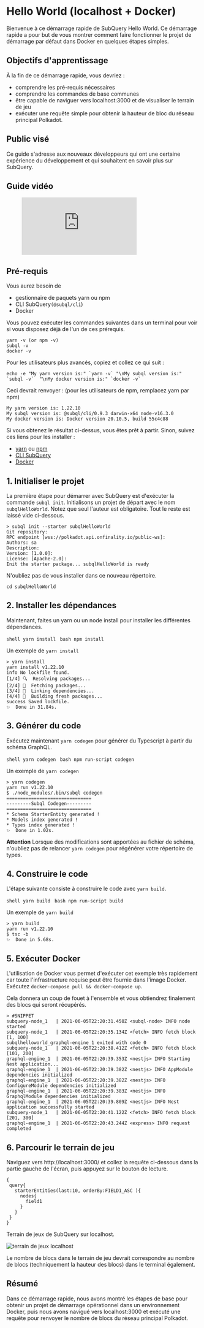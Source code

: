 # Hello World (localhost + Docker)

Bienvenue à ce démarrage rapide de SubQuery Hello World. Ce démarrage rapide a pour but de vous montrer comment faire fonctionner le projet de démarrage par défaut dans Docker en quelques étapes simples.

## Objectifs d'apprentissage

À la fin de ce démarrage rapide, vous devriez :

- comprendre les pré-requis nécessaires
- comprendre les commandes de base communes
- être capable de naviguer vers localhost:3000 et de visualiser le terrain de jeu
- exécuter une requête simple pour obtenir la hauteur de bloc du réseau principal Polkadot.

## Public visé

Ce guide s'adresse aux nouveaux développeurs qui ont une certaine expérience du développement et qui souhaitent en savoir plus sur SubQuery.

## Guide vidéo

<figure class="video_container">
  <iframe src="https://www.youtube.com/embed/j034cyUYb7k" frameborder="0" allowfullscreen="true"></iframe>
</figure>

## Pré-requis

Vous aurez besoin de

- gestionnaire de paquets yarn ou npm
- CLI SubQuery`(@subql/cli`)
- Docker

Vous pouvez exécuter les commandes suivantes dans un terminal pour voir si vous disposez déjà de l'un de ces prérequis.

```shell
yarn -v (or npm -v)
subql -v
docker -v
```

Pour les utilisateurs plus avancés, copiez et collez ce qui suit :

```shell
echo -e "My yarn version is:" `yarn -v` "\nMy subql version is:" `subql -v`  "\nMy docker version is:" `docker -v`
```

Ceci devrait renvoyer : (pour les utilisateurs de npm, remplacez yarn par npm)

```shell
My yarn version is: 1.22.10
My subql version is: @subql/cli/0.9.3 darwin-x64 node-v16.3.0
My docker version is: Docker version 20.10.5, build 55c4c88
```

Si vous obtenez le résultat ci-dessus, vous êtes prêt à partir. Sinon, suivez ces liens pour les installer :

- [yarn](https://classic.yarnpkg.com/en/docs/install/) ou [npm](https://www.npmjs.com/get-npm)
- [CLI SubQuery](quickstart.md#install-the-subquery-cli)
- [Docker](https://docs.docker.com/get-docker/)

## 1. Initialiser le projet

La première étape pour démarrer avec SubQuery est d'exécuter la commande `subql init`. Initialisons un projet de départ avec le nom `subqlHelloWorld`. Notez que seul l'auteur est obligatoire. Tout le reste est laissé vide ci-dessous.

```shell
> subql init --starter subqlHelloWorld
Git repository:
RPC endpoint [wss://polkadot.api.onfinality.io/public-ws]:
Authors: sa
Description:
Version: [1.0.0]:
License: [Apache-2.0]:
Init the starter package... subqlHelloWorld is ready

```

N'oubliez pas de vous installer dans ce nouveau répertoire.

```shell
cd subqlHelloWorld
```

## 2. Installer les dépendances

Maintenant, faites un yarn ou un node install pour installer les différentes dépendances.

<CodeGroup> <CodeGroupItem title="YARN" active> ```shell yarn install ``` </CodeGroupItem>
<CodeGroupItem title="NPM"> ```bash npm install ``` </CodeGroupItem> </CodeGroup>

Un exemple de `yarn install`

```shell
> yarn install
yarn install v1.22.10
info No lockfile found.
[1/4] 🔍  Resolving packages...
[2/4] 🚚  Fetching packages...
[3/4] 🔗  Linking dependencies...
[4/4] 🔨  Building fresh packages...
success Saved lockfile.
✨  Done in 31.84s.
```

## 3. Générer du code

Exécutez maintenant `yarn codegen` pour générer du Typescript à partir du schéma GraphQL.

<CodeGroup> <CodeGroupItem title="YARN" active> ```shell yarn codegen ``` </CodeGroupItem>
<CodeGroupItem title="NPM"> ```bash npm run-script codegen ``` </CodeGroupItem> </CodeGroup>

Un exemple de `yarn codegen`

```shell
> yarn codegen
yarn run v1.22.10
$ ./node_modules/.bin/subql codegen
===============================
---------Subql Codegen---------
===============================
* Schema StarterEntity generated !
* Models index generated !
* Types index generated !
✨  Done in 1.02s.
```

**Attention** Lorsque des modifications sont apportées au fichier de schéma, n'oubliez pas de relancer `yarn codegen` pour régénérer votre répertoire de types.

## 4. Construire le code

L'étape suivante consiste à construire le code avec `yarn build`.

<CodeGroup> <CodeGroupItem title="YARN" active> ```shell yarn build ``` </CodeGroupItem>
<CodeGroupItem title="NPM"> ```bash npm run-script build ``` </CodeGroupItem> </CodeGroup>

Un exemple de `yarn build`

```shell
> yarn build
yarn run v1.22.10
$ tsc -b
✨  Done in 5.68s.
```

## 5. Exécuter Docker

L'utilisation de Docker vous permet d'exécuter cet exemple très rapidement car toute l'infrastructure requise peut être fournie dans l'image Docker. Exécutez `docker-compose pull && docker-compose up`.

Cela donnera un coup de fouet à l'ensemble et vous obtiendrez finalement des blocs qui seront récupérés.

```shell
> #SNIPPET
subquery-node_1   | 2021-06-05T22:20:31.450Z <subql-node> INFO node started
subquery-node_1   | 2021-06-05T22:20:35.134Z <fetch> INFO fetch block [1, 100]
subqlhelloworld_graphql-engine_1 exited with code 0
subquery-node_1   | 2021-06-05T22:20:38.412Z <fetch> INFO fetch block [101, 200]
graphql-engine_1  | 2021-06-05T22:20:39.353Z <nestjs> INFO Starting Nest application...
graphql-engine_1  | 2021-06-05T22:20:39.382Z <nestjs> INFO AppModule dependencies initialized
graphql-engine_1  | 2021-06-05T22:20:39.382Z <nestjs> INFO ConfigureModule dependencies initialized
graphql-engine_1  | 2021-06-05T22:20:39.383Z <nestjs> INFO GraphqlModule dependencies initialized
graphql-engine_1  | 2021-06-05T22:20:39.809Z <nestjs> INFO Nest application successfully started
subquery-node_1   | 2021-06-05T22:20:41.122Z <fetch> INFO fetch block [201, 300]
graphql-engine_1  | 2021-06-05T22:20:43.244Z <express> INFO request completed

```

## 6. Parcourir le terrain de jeu

Naviguez vers http://localhost:3000/ et collez la requête ci-dessous dans la partie gauche de l'écran, puis appuyez sur le bouton de lecture.

```
{
 query{
   starterEntities(last:10, orderBy:FIELD1_ASC ){
     nodes{
       field1
     }
   }
 }
}

```

Terrain de jeux de SubQuery sur localhost.

![terrain de jeux localhost](/assets/img/subql_playground.png)

Le nombre de blocs dans le terrain de jeu devrait correspondre au nombre de blocs (techniquement la hauteur des blocs) dans le terminal également.

## Résumé

Dans ce démarrage rapide, nous avons montré les étapes de base pour obtenir un projet de démarrage opérationnel dans un environnement Docker, puis nous avons navigué vers localhost:3000 et exécuté une requête pour renvoyer le nombre de blocs du réseau principal Polkadot.
